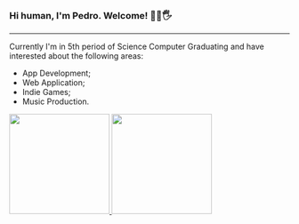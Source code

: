 ### Hi human, I'm Pedro. Welcome! 🧛‍♂️🖐️
---
Currently I'm in 5th period of Science Computer Graduating and have interested about the following areas:

- App Development;
- Web Application;
- Indie Games;
- Music Production.

<div>
  <a href="https://github.com/pedrjose">
  <img height="180em" src="https://github-readme-stats.vercel.app/api?username=pedrjose&show_icons=true&theme=synthwave&include_all_commits=true&count_private=true"/>
  <img height="180em" src="https://github-readme-stats.vercel.app/api/top-langs/?username=pedrjose&layout=compact&langs_count=7&theme=synthwave"/>
</div>
